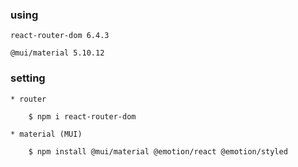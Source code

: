 ### using

    react-router-dom 6.4.3

    @mui/material 5.10.12

### setting

    * router

        $ npm i react-router-dom

    * material (MUI)

        $ npm install @mui/material @emotion/react @emotion/styled
